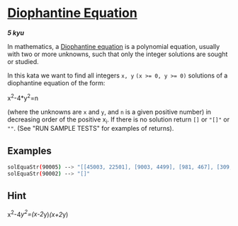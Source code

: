 # [Diophantine Equation](https://www.codewars.com/kata/554f76dca89983cc400000bb)

___5 kyu___

In mathematics, a [Diophantine equation](https://en.wikipedia.org/wiki/Diophantine_equation) is a polynomial equation, usually with two or more unknowns, such that only the integer solutions are sought or studied.

In this kata we want to find all integers `x, y` `(x >= 0, y >= 0)` solutions of a diophantine equation of the form:

x<sup>2</sup>-4*y<sup>2</sup>=n

(where the unknowns are `x` and `y`, and `n` is a given positive number) in decreasing order of the positive x<sub>i</sub>.
If there is no solution return `[]` or `"[]"` or `""`. (See "RUN SAMPLE TESTS" for examples of returns).

## Examples

```bash
solEquaStr(90005) --> "[[45003, 22501], [9003, 4499], [981, 467], [309, 37]]"
solEquaStr(90002) --> "[]"
```

## Hint

x<sup>2</sup>-4*y<sup>2</sup>=(x-2*y)*(x+2*y)
